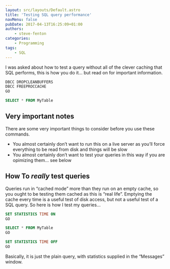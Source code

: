 ```yaml
---
layout: src/layouts/Default.astro
title: 'Testing SQL query performance'
navMenu: false
pubDate: 2017-04-13T16:25:09+01:00
authors:
    - steve-fenton
categories:
    - Programming
tags:
    - SQL
---
```


I was asked about how to test a query without all of the clever caching that SQL performs, this is how you do it… but read on for important information.

```sql
DBCC DROPCLEANBUFFERS
DBCC FREEPROCCACHE 
GO

SELECT * FROM MyTable
```

## Very important notes

There are some very important things to consider before you use these commands.

- You almost certainly don’t want to run this on a live server as you’ll force everything to be read from disk and things will be slow
- You almost certainly don’t want to test your queries in this way if you are opimizing them… see below

## How To *really* test queries

Queries run in “cached mode” more than they run on an empty cache, so you ought to be testing them cached as this is “real life”. Emptying the cache every time is a useful test of disk access, but not a useful test of a SQL query. So here is how I test my queries…

```sql
SET STATISTICS TIME ON
GO

SELECT * FROM MyTable
GO

SET STATISTICS TIME OFF
GO
```

Basically, it is just the plain query, with statistics supplied in the “Messages” window.
